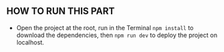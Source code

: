 ## HOW TO RUN THIS PART ##

- Open the project at the root, run in the Terminal `npm install` to download the dependencies, then `npm run dev` to deploy the project on localhost.
